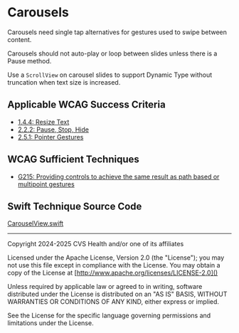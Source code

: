 # Carousels

Carousels need single tap alternatives for gestures used to swipe between content.

Carousels should not auto-play or loop between slides unless there is a Pause method. 

Use a `ScrollView` on carousel slides to support Dynamic Type without truncation when text size is increased.

## Applicable WCAG Success Criteria
- [1.4.4: Resize Text](https://www.w3.org/WAI/WCAG21/Understanding/resize-text)
- [2.2.2: Pause, Stop, Hide](https://www.w3.org/WAI/WCAG22/Understanding/pause-stop-hide)
- [2.5.1: Pointer Gestures](https://www.w3.org/WAI/WCAG22/Understanding/pointer-gestures)

## WCAG Sufficient Techniques
- [G215: Providing controls to achieve the same result as path based or multipoint gestures](https://www.w3.org/WAI/WCAG21/Techniques/general/G215)

## Swift Technique Source Code
[CarouselView.swift](../iOSswiftUIa11yTechniques/CarouselView.swift)

----

Copyright 2024-2025 CVS Health and/or one of its affiliates

Licensed under the Apache License, Version 2.0 (the "License");
you may not use this file except in compliance with the License.
You may obtain a copy of the License at
[http://www.apache.org/licenses/LICENSE-2.0]()

Unless required by applicable law or agreed to in writing, software
distributed under the License is distributed on an "AS IS" BASIS,
WITHOUT WARRANTIES OR CONDITIONS OF ANY KIND, either express or implied.

See the License for the specific language governing permissions and
limitations under the License.

